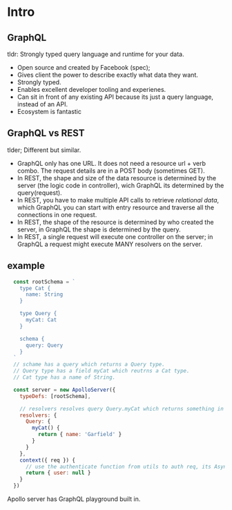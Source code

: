 # Intro

## GraphQL

tldr: Strongly typed query language and runtime for your data.

- Open source and created by Facebook (spec);
- Gives client the power to describe exactly what data they want.
- Strongly typed.
- Enables excellent developer tooling and experienes.
- Can sit in front of any existing API because its just a query language, instead of an API.
- Ecosystem is fantastic

## GraphQL vs REST

tlder; Different but similar.

- GraphQL only has one URL. It does not need a resource url + verb combo. The request details are in a POST body (sometimes GET).
- In REST, the shape and size of the data resource is determined by the server (the logic code in controller), wich GraphQL its determined by the query(request).
- In REST, you have to make multiple API calls to retrieve *relational data*, which GraphQL you can start with entry resource and traverse all the connections in one request.
- In REST, the shape of the resource is determined by who created the server, in GraphQL the shape is determined by the query.
- In REST, a single request will execute one controller on the server; in GraphQL a request might execute MANY resolvers on the server.

## example

```javascript
  const rootSchema = `
    type Cat {
      name: String
    }

    type Query {
      myCat: Cat
    }

    schema {
      query: Query
    }
  `
  // schame has a query which returns a Query type.
  // Query type has a field myCat which reutrns a Cat type.
  // Cat type has a name of String.

  const server = new ApolloServer({
    typeDefs: [rootSchema],

    // resolvers resolves query Query.myCat which returns something in Cat shape.
    resolvers: {
      Query: {
        myCat() {
          return { name: 'Garfield' }
        }
      }
    },
    context({ req }) {
      // use the authenticate function from utils to auth req, its Async!
      return { user: null }
    }
  })
```

Apollo server has GraphQL playground built in.
